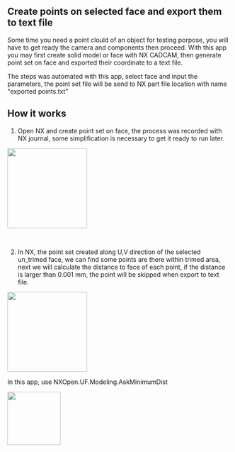  ## Create points on selected face and export them to text file
Some time you need a point clould of an object for testing porpose, you will have to get ready the camera and components then proceed.  With this app you may first create solid model or face with NX CADCAM, then generate point set on face and exported their coordinate to a text file.

The steps was automated with this app, select face and input the parameters, the point set file will be send to NX part file location with name "exported points.txt"
<br/>
## How it works
1. Open NX and create point set on face, the process was recorded with NX journal, some simplification is necessary to get it ready to run later.
<p align="left">
<img src="https://github.com/Plus-1000/Create-point-set-on-face-and-export-to-txt/assets/67260387/5e063fea-5957-4c24-bbfc-8ebfecb62fdc" height="180" align=center>
</p>

 
<br/>

2. In NX, the point set created along U,V direction of the selected un_trimed face, we can find some points are there within trimed area, next we will calculate the distance to face of each point, if the distance is larger than 0.001 mm, the point will be skipped when export to text file.
<p align="left">
<img src="https://github.com/Plus-1000/Create-point-set-on-face-and-export-to-txt/blob/main/image-2.png" height="180" align=center>
</p>


In this app, use NXOpen.UF.Modeling.AskMinimumDist 
<br/>
<p align="left">
<img src="https://github.com/Plus-1000/Create-point-set-on-face-and-export-to-txt/blob/main/image-3.png" height="120" align=center>
</p>
